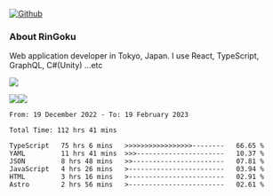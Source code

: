 [![Github](https://img.shields.io/github/followers/RinGoku?label=Follow&style=social)](https://github.com/RinGoku)

### About RinGoku
Web application developer in Tokyo, Japan.
I use React, TypeScript, GraphQL, C#(Unity) ...etc

![](https://github-profile-summary-cards.vercel.app/api/cards/profile-details?username=RinGoku&theme=default)

![](https://github-profile-summary-cards.vercel.app/api/cards/repos-per-language?username=RinGoku&theme=default)![](https://github-profile-summary-cards.vercel.app/api/cards/stats?username=RinGoku&theme=default)

<!--START_SECTION:waka-->

```text
From: 19 December 2022 - To: 19 February 2023

Total Time: 112 hrs 41 mins

TypeScript   75 hrs 6 mins   >>>>>>>>>>>>>>>>>--------   66.65 %
YAML         11 hrs 41 mins  >>>----------------------   10.37 %
JSON         8 hrs 48 mins   >>-----------------------   07.81 %
JavaScript   4 hrs 26 mins   >------------------------   03.94 %
HTML         3 hrs 16 mins   >------------------------   02.91 %
Astro        2 hrs 56 mins   >------------------------   02.61 %
```

<!--END_SECTION:waka-->
